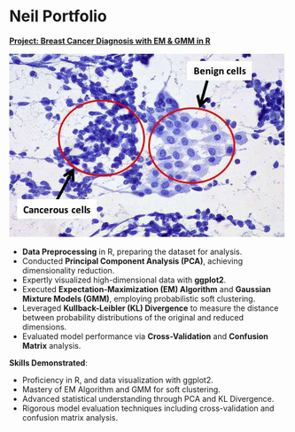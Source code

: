 # Neil Portfolio


**[Project: Breast Cancer Diagnosis with EM & GMM in R](https://github.com/YourGitHubUsername/YourProjectRepo/blob/main/YourProject.pdf)**

![](https://github.com/sigmalgebra/DataScience_Portfolio/blob/main/images/celle_nucle.jpeg)
- **Data Preprocessing** in R, preparing the dataset for analysis.
- Conducted **Principal Component Analysis (PCA)**, achieving dimensionality reduction.
- Expertly visualized high-dimensional data with **ggplot2**.
- Executed **Expectation-Maximization (EM) Algorithm** and **Gaussian Mixture Models (GMM)**, employing probabilistic soft clustering.
- Leveraged **Kullback-Leibler (KL) Divergence** to measure the distance between probability distributions of the original and reduced dimensions.
- Evaluated model performance via **Cross-Validation** and **Confusion Matrix** analysis.

**Skills Demonstrated**:

- Proficiency in R, and data visualization with ggplot2.
- Mastery of EM Algorithm and GMM for soft clustering.
- Advanced statistical understanding through PCA and KL Divergence.
- Rigorous model evaluation techniques including cross-validation and confusion matrix analysis.
 
